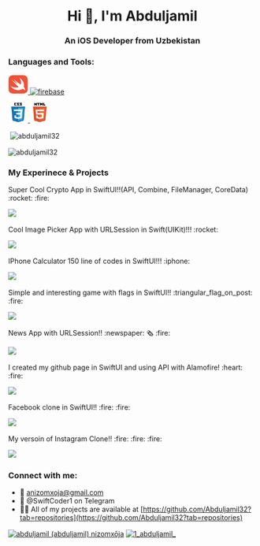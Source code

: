 <h1 align="center">Hi 👋, I'm Abduljamil</h1>
<h3 align="center">An iOS Developer from Uzbekistan</h3>

<h3 align="left">Languages and Tools:</h3>

<p align="left">
 <a href="https://developer.apple.com/swift/" target="_blank" rel="noreferrer"> <img src="https://raw.githubusercontent.com/devicons/devicon/master/icons/swift/swift-original.svg" alt="swift" width="40" height="40"/> </a> <a href="https://firebase.google.com/" target="_blank" rel="noreferrer"> <img src="https://www.vectorlogo.zone/logos/firebase/firebase-icon.svg" alt="firebase" width="40" height="40"/></a> </p><a href="https://www.w3schools.com/css/" target="_blank" rel="noreferrer"> <img src="https://raw.githubusercontent.com/devicons/devicon/master/icons/css3/css3-original-wordmark.svg" alt="css3" width="40" height="40"/> </a> <a href="https://www.w3.org/html/" target="_blank" rel="noreferrer"> <img src="https://raw.githubusercontent.com/devicons/devicon/master/icons/html5/html5-original-wordmark.svg" alt="html5" width="40" height="40"/> </a>

<p>&nbsp;<img align="center" src="https://github-readme-stats.vercel.app/api?username=abduljamil32&show_icons=true&locale=en" alt="abduljamil32" /></p>

<p><img align="center" src="https://github-readme-streak-stats.herokuapp.com/?user=abduljamil32&" alt="abduljamil32" /></p>

<h3 align="left">My Experinece & Projects</h3>

<p>Super Cool Crypto App in SwiftUI!!(API, Combine, FileManager, CoreData) :rocket: :fire:</p>
<img src="https://user-images.githubusercontent.com/74173189/190896246-17933b12-2263-4c35-aa24-e283e6bbbdab.mov">


<p>Cool Image Picker App with URLSession in Swift(UIKit)!!! :rocket: </p>
<img src="https://user-images.githubusercontent.com/74173189/188831113-59eaef0c-c277-43a7-b846-5a42b72fdf79.mov">

<p>IPhone Calculator 150 line of codes in SwiftUI!!! :iphone: </p>
<img src="https://user-images.githubusercontent.com/74173189/189078523-b2da6def-89ac-4add-bb72-058bb4d07c82.mov">

<p>Simple and interesting game with flags in SwiftUI!! :triangular_flag_on_post: :fire:</p>
<img src="https://user-images.githubusercontent.com/74173189/188263682-3de54b20-8a15-435a-a00b-bcce66b9a0a2.mov">

<p>News App with URLSession!! :newspaper: 🗞️ :fire:</p>
<img src="https://user-images.githubusercontent.com/74173189/189515432-10e75990-25c1-46f3-adfc-2d6866b46081.mov">


<p>I created my github page in SwiftUI and using API with Alamofire! :heart: :fire:</p>
<img src="https://user-images.githubusercontent.com/74173189/188129350-0966b09d-916e-48a2-912e-539876095d8d.mov", width="400">

<p>Facebook clone in SwiftUI!! :fire: :fire:</p>
<img src="https://user-images.githubusercontent.com/74173189/188132418-ad67dd15-ec4f-4650-9ea6-509f82a02188.mov">

<p>My versoin of Instagram Clone!! :fire: :fire: :fire:</p>
<img src="https://user-images.githubusercontent.com/74173189/188158599-f1f50ef8-88ce-4c1c-9867-173f4dfb58d8.mp4">

<h3 align="left">Connect with me:</h3>
<p align="left">
 
- :email: anizomxoja@gmail.com
- :iphone: @SwiftCoder1 on Telegram
- 👨‍💻 All of my projects are available at [https://github.com/Abduljamil32?tab=repositories](https://github.com/Abduljamil32?tab=repositories)
 
<a href="https://linkedin.com/in/Abduljamil Nizomxōja" target="blank"><img align="center" src="https://raw.githubusercontent.com/rahuldkjain/github-profile-readme-generator/master/src/images/icons/Social/linked-in-alt.svg" alt="abduljamil (abduljamil) nizomxōja" height="30" width="40" /></a>
<a href="https://instagram.com/1_abduljamil_" target="blank"><img align="center" src="https://raw.githubusercontent.com/rahuldkjain/github-profile-readme-generator/master/src/images/icons/Social/instagram.svg" alt="1_abduljamil_" height="30" width="40" /></a>
</p>




